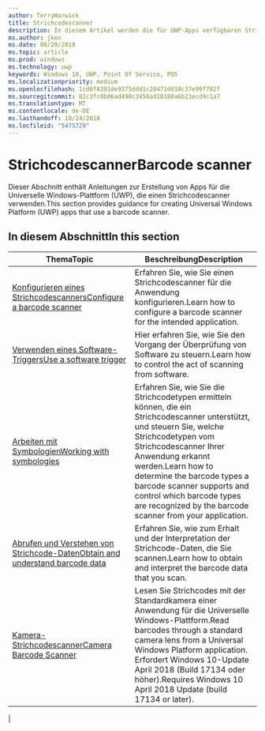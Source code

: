 ```yaml
---
author: TerryWarwick
title: Strichcodescanner
description: In diesem Artikel werden die für UWP-Apps verfügbaren Strichcodescanner-Features aufgeführt, sowie die Links zu den Anleitungen für ihre Verwendung.
ms.author: jken
ms.date: 08/29/2018
ms.topic: article
ms.prod: windows
ms.technology: uwp
keywords: Windows 10, UWP, Point Of Service, POS
ms.localizationpriority: medium
ms.openlocfilehash: 1cd6f8391de9375ddd1c20471dd10c37e99f782f
ms.sourcegitcommit: 82c3fc0b06ad490c3456ad18180a6b23ecd9c1a7
ms.translationtype: MT
ms.contentlocale: de-DE
ms.lasthandoff: 10/24/2018
ms.locfileid: "5475729"
---
```

# <a name="barcode-scanner"></a><span data-ttu-id="3e1da-104">Strichcodescanner</span><span class="sxs-lookup"><span data-stu-id="3e1da-104">Barcode scanner</span></span>

<span data-ttu-id="3e1da-105">Dieser Abschnitt enthält Anleitungen zur Erstellung von Apps für die Universelle Windows-Plattform (UWP), die einen Strichcodescanner verwenden.</span><span class="sxs-lookup"><span data-stu-id="3e1da-105">This section provides guidance for creating Universal Windows Platform (UWP) apps that use a barcode scanner.</span></span>

## <a name="in-this-section"></a><span data-ttu-id="3e1da-106">In diesem Abschnitt</span><span class="sxs-lookup"><span data-stu-id="3e1da-106">In this section</span></span>

|<span data-ttu-id="3e1da-107">Thema</span><span class="sxs-lookup"><span data-stu-id="3e1da-107">Topic</span></span> |<span data-ttu-id="3e1da-108">Beschreibung</span><span class="sxs-lookup"><span data-stu-id="3e1da-108">Description</span></span> |
|------|------------|
| [<span data-ttu-id="3e1da-109">Konfigurieren eines Strichcodescanners</span><span class="sxs-lookup"><span data-stu-id="3e1da-109">Configure a barcode scanner</span></span>](../devices-sensors/pos-barcodescanner-configure.md)  | <span data-ttu-id="3e1da-110">Erfahren Sie, wie Sie einen Strichcodescanner für die Anwendung konfigurieren.</span><span class="sxs-lookup"><span data-stu-id="3e1da-110">Learn how to configure a barcode scanner for the intended application.</span></span> |
| [<span data-ttu-id="3e1da-111">Verwenden eines Software-Triggers</span><span class="sxs-lookup"><span data-stu-id="3e1da-111">Use a software trigger</span></span>](../devices-sensors/pos-barcodescanner-software-trigger.md) | <span data-ttu-id="3e1da-112">Hier erfahren Sie, wie Sie den Vorgang der Überprüfung von Software zu steuern.</span><span class="sxs-lookup"><span data-stu-id="3e1da-112">Learn how to control the act of scanning from software.</span></span> |
| [<span data-ttu-id="3e1da-113">Arbeiten mit Symbologien</span><span class="sxs-lookup"><span data-stu-id="3e1da-113">Working with symbologies</span></span>](pos-barcodescanner-symbologies.md) | <span data-ttu-id="3e1da-114">Erfahren Sie, wie Sie die Strichcodetypen ermitteln können, die ein Strichcodescanner unterstützt, und steuern Sie, welche Strichcodetypen vom Strichcodescanner Ihrer Anwendung erkannt werden.</span><span class="sxs-lookup"><span data-stu-id="3e1da-114">Learn how to determine the  barcode types a barcode scanner supports and control which barcode types are recognized by the barcode scanner from your application.</span></span> |
| [<span data-ttu-id="3e1da-115">Abrufen und Verstehen von Strichcode-Daten</span><span class="sxs-lookup"><span data-stu-id="3e1da-115">Obtain and understand barcode data</span></span>](pos-barcodescanner-scan-data.md) | <span data-ttu-id="3e1da-116">Erfahren Sie, wie zum Erhalt und der Interpretation der Strichcode-Daten, die Sie scannen.</span><span class="sxs-lookup"><span data-stu-id="3e1da-116">Learn how to obtain and interpret the barcode data that you scan.</span></span> |
| [<span data-ttu-id="3e1da-117">Kamera-Strichcodescanner</span><span class="sxs-lookup"><span data-stu-id="3e1da-117">Camera Barcode Scanner</span></span>](pos-camerabarcode.md) | <span data-ttu-id="3e1da-118">Lesen Sie Strichcodes mit der Standardkamera einer Anwendung für die Universelle Windows-Plattform.</span><span class="sxs-lookup"><span data-stu-id="3e1da-118">Read barcodes through a standard camera lens from a Universal Windows Platform application.</span></span> <span data-ttu-id="3e1da-119">Erfordert Windows 10-Update April 2018 (Build 17134 oder höher).</span><span class="sxs-lookup"><span data-stu-id="3e1da-119">Requires Windows 10 April 2018 Update (build 17134 or later).</span></span> |
|
 
